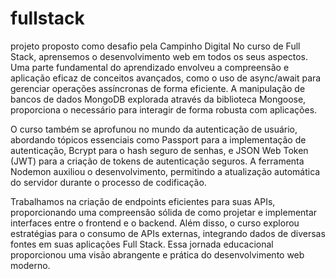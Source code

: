# fullstack
projeto proposto como desafio pela Campinho Digital
 No curso de Full Stack, aprensemos o desenvolvimento web em todos os seus aspectos.
 Uma parte fundamental do aprendizado envolveu a compreensão e aplicação eficaz de conceitos avançados, como o uso de async/await para gerenciar operações assíncronas de forma eficiente. A manipulação de bancos de dados MongoDB explorada através da biblioteca Mongoose, proporciona o necessário para interagir de forma robusta com aplicações.

O curso também se aprofunou no mundo da autenticação de usuário, abordando tópicos essenciais como Passport para a implementação de autenticação, Bcrypt para o hash seguro de senhas, e JSON Web Token (JWT) para a criação de tokens de autenticação seguros. A ferramenta Nodemon auxiliou o desenvolvimento, permitindo a atualização automática do servidor durante o processo de codificação.

Trabalhamos na criação de endpoints eficientes para suas APIs, proporcionando uma compreensão sólida de como projetar e implementar interfaces entre o frontend e o backend. Além disso, o curso explorou estratégias para o consumo de APIs externas, integrando dados de diversas fontes em suas aplicações Full Stack. Essa jornada educacional proporcionou uma visão abrangente e prática do desenvolvimento web moderno.
